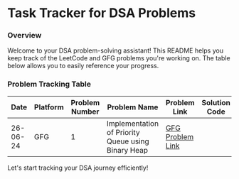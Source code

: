 # Task Tracker for DSA Problems

### Overview
Welcome to your DSA problem-solving assistant! This README helps you keep track of the LeetCode and GFG problems you're working on. The table below allows you to easily reference your progress.

### Problem Tracking Table

| Date     | Platform | Problem Number | Problem Name                                           | Problem Link                                                                                           | Solution Code |
|----------|----------|----------------|--------------------------------------------------------|--------------------------------------------------------------------------------------------------------|---------------|
| 26-06-24 | GFG      | 1              | Implementation of Priority Queue using Binary Heap     | [GFG Problem Link](https://www.geeksforgeeks.org/problems/implementation-of-priority-queue-using-binary-heap/1) |               |

Let's start tracking your DSA journey efficiently!
